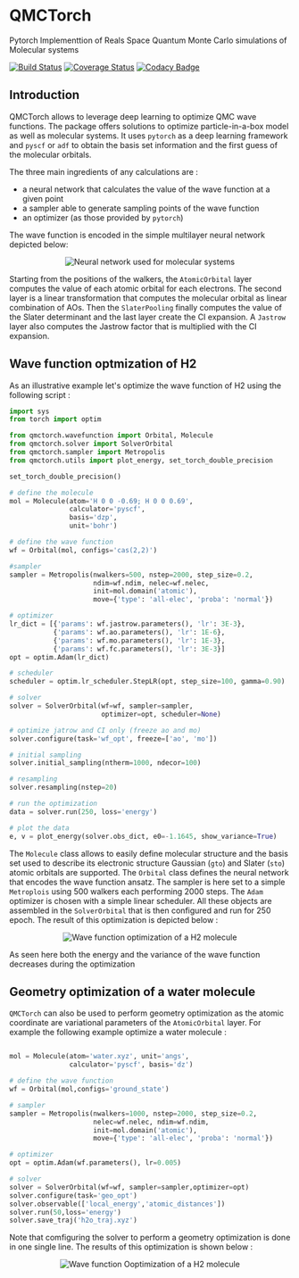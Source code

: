 # QMCTorch

Pytorch Implementtion of Reals Space Quantum Monte Carlo simulations of Molecular systems

[![Build Status](https://travis-ci.com/NLESC-JCER/QMCTorch.svg?branch=master)](https://travis-ci.com/NLESC-JCER/QMCTorch)
[![Coverage Status](https://coveralls.io/repos/github/NLESC-JCER/QMCTorch/badge.svg?branch=master)](https://coveralls.io/github/NLESC-JCER/QMCTorch?branch=master)
[![Codacy Badge](https://api.codacy.com/project/badge/Grade/5d99212add2a4f0591adc6248fec258d)](https://www.codacy.com/manual/NicoRenaud/QMCTorch?utm_source=github.com&amp;utm_medium=referral&amp;utm_content=NLESC-JCER/QMCTorch&amp;utm_campaign=Badge_Grade)

## Introduction

QMCTorch allows to leverage deep learning to optimize QMC wave functions. The package offers solutions to optimize particle-in-a-box model as well as molecular systems. It uses `pytorch` as a deep learning framework and `pyscf` or `adf` to obtain the basis set information and the first guess of the molecular orbitals.

The three main ingredients of any calculations are :

* a neural network that calculates the value of the wave function at a given point
* a sampler able to generate sampling points of the wave function
* an optimizer (as those provided by `pytorch`)

The wave function is encoded in the simple multilayer neural network depicted below:

<p align="center">
<img src="./pics/mol_nn.png" title="Neural network used for molecular systems">
</p>

Starting from the positions of the walkers, the `AtomicOrbital` layer computes the value of each atomic orbital for each electrons. The second layer is a linear transformation that computes the molecular orbital as linear combination of AOs. Then the `SlaterPooling` finally computes the value of the Slater determinant and the last layer create the CI expansion. A `Jastrow` layer also computes the Jastrow factor that is multiplied with the CI expansion. 

## Wave function optmization of H2

As an illustrative example let's optimize the wave function of H2 using the following script :

```python
import sys
from torch import optim

from qmctorch.wavefunction import Orbital, Molecule
from qmctorch.solver import SolverOrbital
from qmctorch.sampler import Metropolis
from qmctorch.utils import plot_energy, set_torch_double_precision

set_torch_double_precision()

# define the molecule
mol = Molecule(atom='H 0 0 -0.69; H 0 0 0.69',
               calculator='pyscf',
               basis='dzp',
               unit='bohr')

# define the wave function
wf = Orbital(mol, configs='cas(2,2)')

#sampler
sampler = Metropolis(nwalkers=500, nstep=2000, step_size=0.2,
                     ndim=wf.ndim, nelec=wf.nelec,
                     init=mol.domain('atomic'),
                     move={'type': 'all-elec', 'proba': 'normal'})

# optimizer
lr_dict = [{'params': wf.jastrow.parameters(), 'lr': 3E-3},
           {'params': wf.ao.parameters(), 'lr': 1E-6},
           {'params': wf.mo.parameters(), 'lr': 1E-3},
           {'params': wf.fc.parameters(), 'lr': 3E-3}]
opt = optim.Adam(lr_dict)

# scheduler
scheduler = optim.lr_scheduler.StepLR(opt, step_size=100, gamma=0.90)

# solver
solver = SolverOrbital(wf=wf, sampler=sampler,
                       optimizer=opt, scheduler=None)

# optimize jatrow and CI only (freeze ao and mo)
solver.configure(task='wf_opt', freeze=['ao', 'mo'])

# initial sampling
solver.initial_sampling(ntherm=1000, ndecor=100)

# resampling
solver.resampling(nstep=20)

# run the optimization
data = solver.run(250, loss='energy')

# plot the data
e, v = plot_energy(solver.obs_dict, e0=-1.1645, show_variance=True)
```

The `Molecule` class allows to easily define molecular structure and the basis set used to describe its electronic structure Gaussian (`gto`) and Slater (`sto`) atomic orbitals are supported. The `Orbital` class defines the neural network that encodes the wave function ansatz. The sampler is here set to a simple `Metroplois` using 500 walkers each performing 2000 steps. The `Adam` optimizer is chosen with a simple linear scheduler. All these objects are assembled in the `SolverOrbital` that is then configured and run for 250 epoch. The result of this optimization is depicted below :

<p align="center">
<img src="./pics/h2_dzp.png" title="Wave function optimization of a H2 molecule">
</p>

As seen here both the energy and the variance of the wave function decreases during the optimization

## Geometry optimization of a water molecule

`QMCTorch` can also be used to perform geometry optimization as the atomic coordinate are variational parameters of the `AtomicOrbital` layer. For example the following example optimize a water molecule :

```python

mol = Molecule(atom='water.xyz', unit='angs',
               calculator='pyscf', basis='dz')

# define the wave function
wf = Orbital(mol,configs='ground_state')

# sampler
sampler = Metropolis(nwalkers=1000, nstep=2000, step_size=0.2,
                     nelec=wf.nelec, ndim=wf.ndim,
                     init=mol.domain('atomic'),
                     move={'type': 'all-elec', 'proba': 'normal'})

# optimizer
opt = optim.Adam(wf.parameters(), lr=0.005)

# solver
solver = SolverOrbital(wf=wf, sampler=sampler,optimizer=opt)
solver.configure(task='geo_opt')
solver.observable(['local_energy','atomic_distances'])
solver.run(50,loss='energy')
solver.save_traj('h2o_traj.xyz')
```

Note that comfiguring the solver to perform a geometry optimization is done in one single line. The results of this optimization is shown below :

<p align="center">
<img src="./pics/h2o.gif" title="Wave function Ooptimization of a H2 molecule">
</p>